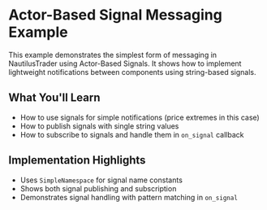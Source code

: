 # Actor-Based Signal Messaging Example

This example demonstrates the simplest form of messaging in NautilusTrader using Actor-Based Signals.
It shows how to implement lightweight notifications between components using string-based signals.

## What You'll Learn

- How to use signals for simple notifications (price extremes in this case)
- How to publish signals with single string values
- How to subscribe to signals and handle them in `on_signal` callback

## Implementation Highlights

- Uses `SimpleNamespace` for signal name constants
- Shows both signal publishing and subscription
- Demonstrates signal handling with pattern matching in `on_signal`

